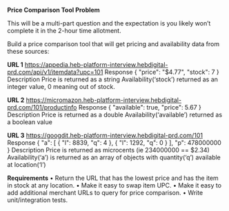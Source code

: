 **Price Comparison Tool Problem**

This will be a multi-part question and the expectation is you likely won’t complete it in the 2-hour time allotment. 

Build a price comparison tool that will get pricing and availability data from these sources:

**URL 1**
  https://appedia.heb-platform-interview.hebdigital-prd.com/api/v1/itemdata?upc=101 Response
  {
  "price": "$4.77",
  "stock": 7
  } Description
  Price is returned as a string
  Availability(‘stock’) returned as an integer value, 0 meaning out of stock.

**URL 2**
  https://micromazon.heb-platform-interview.hebdigital-prd.com/101/productinfo Response
  {
  "available": true,
  "price": 5.67
  } Description Price is returned as a double Availability(‘available’) returned as a boolean value

**URL 3**
  https://googdit.heb-platform-interview.hebdigital-prd.com/101 Response
  {
  "a": [
  {
  "l": 8839,
  "q": 4
  },
  {
  "l": 1292,
  "q": 0
  }
  ],
  "p": 478000000
  } Description Price is returned as microcents (ie 234000000 == $2.34) Availability(‘a’) is returned as an array of objects with quantity(‘q’) available at location(‘l’)

**Requirements**
  • Return the URL that has the lowest price and has the item in stock at any location.
  • Make it easy to swap item UPC. 
  • Make it easy to add additional merchant URLs to query for price comparison. 
  • Write unit/integration tests.
